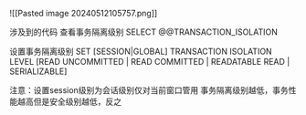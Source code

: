 ![[Pasted image 20240512105757.png]]

涉及到的代码
查看事务隔离级别
SELECT @@TRANSACTION_ISOLATION


设置事务隔离级别
SET \[SESSION|GLOBAL] TRANSACTION ISOLATION LEVEL \[READ UNCOMMITTED | READ COMMITTED | READATABLE READ | SERIALIZABLE]

注意：设置session级别为会话级别仅对当前窗口管用
事务隔离级别越低，事务性能越高但是安全级别越低，反之